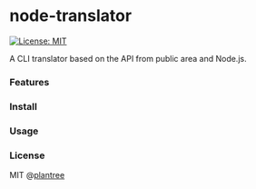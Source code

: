 # node-translator
[![License: MIT](https://img.shields.io/badge/License-MIT-yellow.svg)](https://opensource.org/licenses/MIT)

A CLI translator based on the API from public area and Node.js.

### Features

### Install

### Usage

### License

MIT @[plantree](eric.wangpy@outlook.com)

